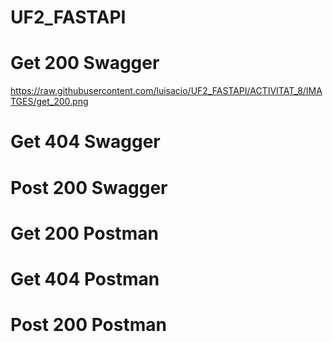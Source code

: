 # UF2_FASTAPI

# Get 200 Swagger
https://raw.githubusercontent.com/luisacio/UF2_FASTAPI/ACTIVITAT_8/IMATGES/get_200.png
# Get 404 Swagger

# Post 200 Swagger

# Get 200 Postman

# Get 404 Postman

# Post 200 Postman

